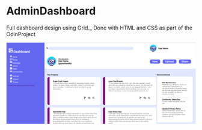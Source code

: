 # AdminDashboard
Full dashboard design using Grid._
Done with HTML and CSS as part of the OdinProject

![screenshot of project](/imgs/dashboard.png)
